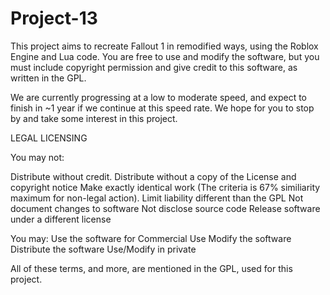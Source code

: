 # Project-13
This project aims to recreate Fallout 1 in remodified ways, using the Roblox Engine and Lua code. You are free to use and modify the software, but you must include copyright permission and give credit to this software, as written in the GPL.

We are currently progressing at a low to moderate speed, and expect to finish in ~1 year if we continue at this speed rate.
We hope for you to stop by and take some interest in this project.



LEGAL LICENSING

You may not: 

Distribute without credit.
Distribute without a copy of the License and copyright notice
Make exactly identical work (The criteria is 67% similiarity maximum for non-legal action).
Limit liability different than the GPL
Not document changes to software
Not disclose source code
Release software under a different license

You may: 
Use the software for Commercial Use
Modify the software
Distribute the software
Use/Modify in private

All of these terms, and more, are mentioned in the GPL, used for this project.
